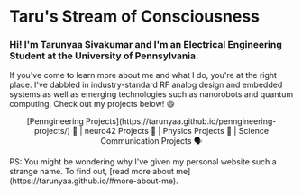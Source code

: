 # Taru's Stream of Consciousness
### Hi! I'm Tarunyaa Sivakumar and I'm an Electrical Engineering Student at the University of Pennsylvania.
If you've come to learn more about me and what I do, you're at the right place. I've dabbled in industry-standard RF analog design and embedded systems as well as emerging technologies such as nanorobots and quantum computing. Check out my projects below! 😄

<p align="center">
  [Penngineering Projects](https://tarunyaa.github.io/penngineering-projects/) 🦾  |  neuro42 Projects 🧠  |  Physics Projects 🔭  |  Science Communication Projects 🗣
</p> 
PS: You might be wondering why I've given my personal website such a strange name. To find out, [read more about me](https://tarunyaa.github.io/#more-about-me).

